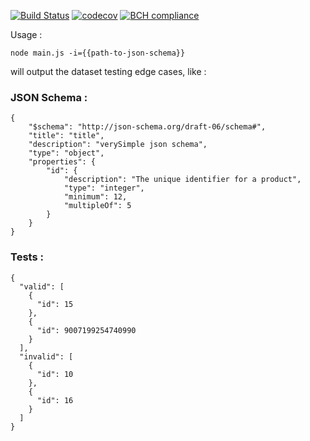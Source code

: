 [![Build Status](https://travis-ci.org/Err0r500/json-contract-tests-generator.svg?branch=master)](https://travis-ci.org/Err0r500/json-contract-tests-generator)
[![codecov](https://codecov.io/gh/Err0r500/json-contract-tests-generator/branch/master/graph/badge.svg)](https://codecov.io/gh/Err0r500/json-contract-tests-generator)
[![BCH compliance](https://bettercodehub.com/edge/badge/Err0r500/json-contract-tests-generator?branch=master)](https://bettercodehub.com/)


Usage : 
```
node main.js -i={{path-to-json-schema}}
```

will output the dataset testing edge cases, like :

### JSON Schema :
```
{
    "$schema": "http://json-schema.org/draft-06/schema#",
    "title": "title",
    "description": "verySimple json schema",
    "type": "object",
    "properties": {
        "id": {
            "description": "The unique identifier for a product",
            "type": "integer",
            "minimum": 12,
            "multipleOf": 5
        }
    }
}
```

### Tests :
```
{
  "valid": [
    {
      "id": 15
    },
    {
      "id": 9007199254740990
    }
  ],
  "invalid": [
    {
      "id": 10
    },
    {
      "id": 16
    }
  ]
}

```